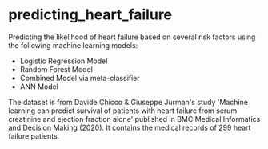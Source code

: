 # predicting_heart_failure

Predicting the likelihood of heart failure based on several risk factors using the following machine learning models:
* Logistic Regression Model
* Random Forest Model
* Combined Model via meta-classifier
* ANN Model

The dataset is from Davide Chicco & Giuseppe Jurman's study 'Machine learning can predict survival of patients with heart failure from serum creatinine and ejection fraction alone' published in BMC Medical Informatics and Decision Making (2020). It contains the medical records of 299 heart failure patients.
